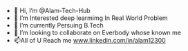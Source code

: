 - 👋 Hi, I’m @Alam-Tech-Hub
- 👀 I’m Interested deep learmimg In Real World Problem
- 🌱 I’m currently Persuing B.Tech
- 💞️ I’m looking to collaborate on Everbody whose known me
- 📫All of U Reach me www.linkedin.com/in/alam12300

<!---
Alam-Tech-Hub/Alam-Tech-Hub is a ✨ special ✨ repository because its `README.md` (this file) appears on your GitHub profile.
You can click the Preview link to take a look at your changes.
--->
